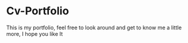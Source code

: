# Cv-Portfolio
This is my portfolio, feel free to look around and get to know me a little more, I hope you like It
